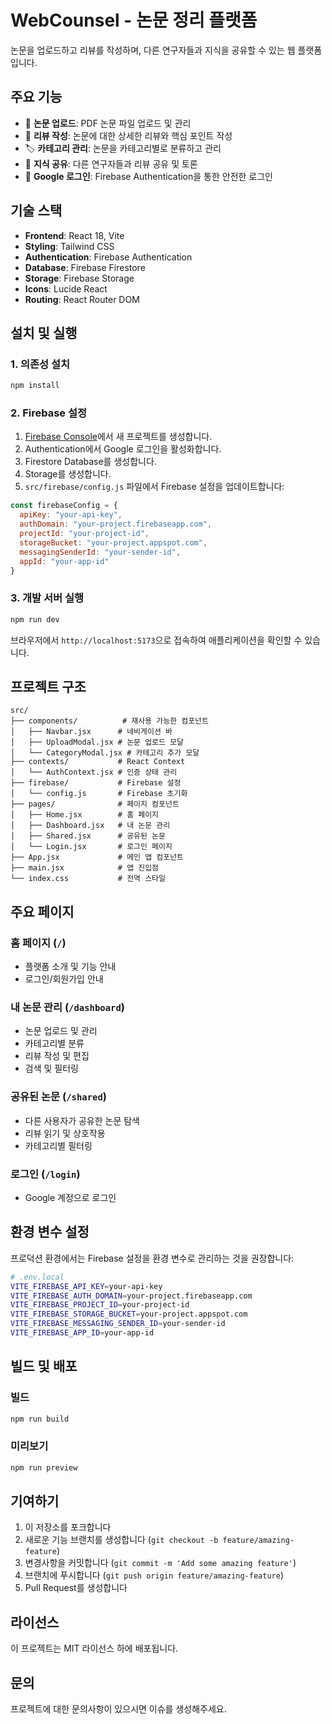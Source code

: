 # WebCounsel - 논문 정리 플랫폼

논문을 업로드하고 리뷰를 작성하며, 다른 연구자들과 지식을 공유할 수 있는 웹 플랫폼입니다.

## 주요 기능

- 📄 **논문 업로드**: PDF 논문 파일 업로드 및 관리
- 📝 **리뷰 작성**: 논문에 대한 상세한 리뷰와 핵심 포인트 작성
- 🏷️ **카테고리 관리**: 논문을 카테고리별로 분류하고 관리
- 👥 **지식 공유**: 다른 연구자들과 리뷰 공유 및 토론
- 🔐 **Google 로그인**: Firebase Authentication을 통한 안전한 로그인

## 기술 스택

- **Frontend**: React 18, Vite
- **Styling**: Tailwind CSS
- **Authentication**: Firebase Authentication
- **Database**: Firebase Firestore
- **Storage**: Firebase Storage
- **Icons**: Lucide React
- **Routing**: React Router DOM

## 설치 및 실행

### 1. 의존성 설치

```bash
npm install
```

### 2. Firebase 설정

1. [Firebase Console](https://console.firebase.google.com/)에서 새 프로젝트를 생성합니다.
2. Authentication에서 Google 로그인을 활성화합니다.
3. Firestore Database를 생성합니다.
4. Storage를 생성합니다.
5. `src/firebase/config.js` 파일에서 Firebase 설정을 업데이트합니다:

```javascript
const firebaseConfig = {
  apiKey: "your-api-key",
  authDomain: "your-project.firebaseapp.com",
  projectId: "your-project-id",
  storageBucket: "your-project.appspot.com",
  messagingSenderId: "your-sender-id",
  appId: "your-app-id"
}
```

### 3. 개발 서버 실행

```bash
npm run dev
```

브라우저에서 `http://localhost:5173`으로 접속하여 애플리케이션을 확인할 수 있습니다.

## 프로젝트 구조

```
src/
├── components/          # 재사용 가능한 컴포넌트
│   ├── Navbar.jsx      # 네비게이션 바
│   ├── UploadModal.jsx # 논문 업로드 모달
│   └── CategoryModal.jsx # 카테고리 추가 모달
├── contexts/           # React Context
│   └── AuthContext.jsx # 인증 상태 관리
├── firebase/           # Firebase 설정
│   └── config.js       # Firebase 초기화
├── pages/              # 페이지 컴포넌트
│   ├── Home.jsx        # 홈 페이지
│   ├── Dashboard.jsx   # 내 논문 관리
│   ├── Shared.jsx      # 공유된 논문
│   └── Login.jsx       # 로그인 페이지
├── App.jsx             # 메인 앱 컴포넌트
├── main.jsx            # 앱 진입점
└── index.css           # 전역 스타일
```

## 주요 페이지

### 홈 페이지 (`/`)
- 플랫폼 소개 및 기능 안내
- 로그인/회원가입 안내

### 내 논문 관리 (`/dashboard`)
- 논문 업로드 및 관리
- 카테고리별 분류
- 리뷰 작성 및 편집
- 검색 및 필터링

### 공유된 논문 (`/shared`)
- 다른 사용자가 공유한 논문 탐색
- 리뷰 읽기 및 상호작용
- 카테고리별 필터링

### 로그인 (`/login`)
- Google 계정으로 로그인

## 환경 변수 설정

프로덕션 환경에서는 Firebase 설정을 환경 변수로 관리하는 것을 권장합니다:

```bash
# .env.local
VITE_FIREBASE_API_KEY=your-api-key
VITE_FIREBASE_AUTH_DOMAIN=your-project.firebaseapp.com
VITE_FIREBASE_PROJECT_ID=your-project-id
VITE_FIREBASE_STORAGE_BUCKET=your-project.appspot.com
VITE_FIREBASE_MESSAGING_SENDER_ID=your-sender-id
VITE_FIREBASE_APP_ID=your-app-id
```

## 빌드 및 배포

### 빌드

```bash
npm run build
```

### 미리보기

```bash
npm run preview
```

## 기여하기

1. 이 저장소를 포크합니다
2. 새로운 기능 브랜치를 생성합니다 (`git checkout -b feature/amazing-feature`)
3. 변경사항을 커밋합니다 (`git commit -m 'Add some amazing feature'`)
4. 브랜치에 푸시합니다 (`git push origin feature/amazing-feature`)
5. Pull Request를 생성합니다

## 라이선스

이 프로젝트는 MIT 라이선스 하에 배포됩니다.

## 문의

프로젝트에 대한 문의사항이 있으시면 이슈를 생성해주세요. 